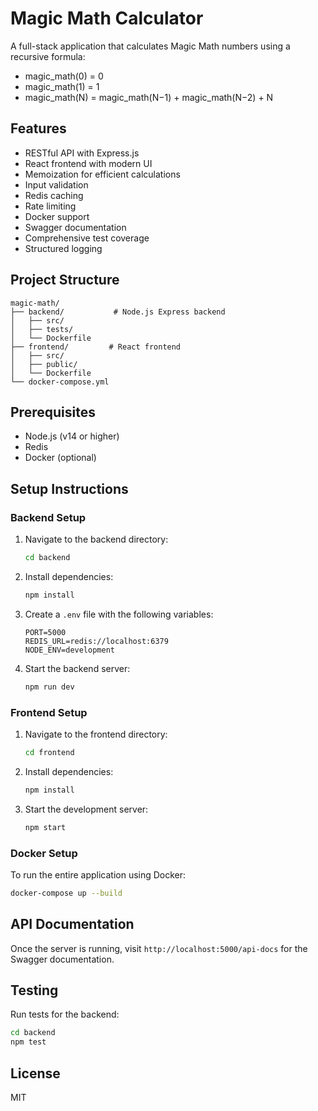 # Magic Math Calculator

A full-stack application that calculates Magic Math numbers using a recursive formula:
- magic_math(0) = 0
- magic_math(1) = 1
- magic_math(N) = magic_math(N−1) + magic_math(N−2) + N

## Features

- RESTful API with Express.js
- React frontend with modern UI
- Memoization for efficient calculations
- Input validation
- Redis caching
- Rate limiting
- Docker support
- Swagger documentation
- Comprehensive test coverage
- Structured logging

## Project Structure

```
magic-math/
├── backend/           # Node.js Express backend
│   ├── src/
│   ├── tests/
│   └── Dockerfile
├── frontend/         # React frontend
│   ├── src/
│   ├── public/
│   └── Dockerfile
└── docker-compose.yml
```

## Prerequisites

- Node.js (v14 or higher)
- Redis
- Docker (optional)

## Setup Instructions

### Backend Setup

1. Navigate to the backend directory:
   ```bash
   cd backend
   ```

2. Install dependencies:
   ```bash
   npm install
   ```

3. Create a `.env` file with the following variables:
   ```
   PORT=5000
   REDIS_URL=redis://localhost:6379
   NODE_ENV=development
   ```

4. Start the backend server:
   ```bash
   npm run dev
   ```

### Frontend Setup

1. Navigate to the frontend directory:
   ```bash
   cd frontend
   ```

2. Install dependencies:
   ```bash
   npm install
   ```

3. Start the development server:
   ```bash
   npm start
   ```

### Docker Setup

To run the entire application using Docker:

```bash
docker-compose up --build
```

## API Documentation

Once the server is running, visit `http://localhost:5000/api-docs` for the Swagger documentation.

## Testing

Run tests for the backend:
```bash
cd backend
npm test
```

## License

MIT 